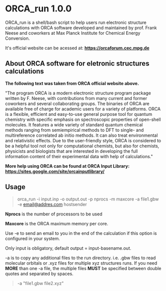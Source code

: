 # ORCA_run 1.0.0

ORCA_run is a shell/bash script to help users run electronic structure calculations with ORCA software developed and maintained by prof. Frank Neese and coworkers at Max Planck Institute for Chemical Energy Conversion.

It's official website can be acessed at: **https://orcaforum.cec.mpg.de**

## About ORCA software for eletronic structures calculations

**The following text was taken from ORCA official website above.**

"The program ORCA is a modern electronic structure program package written by F. Neese, with contributions from many current and former coworkers and several collaborating groups. The binaries of ORCA are available free of charge for academic users for a variety of platforms.
ORCA is a flexible, efficient and easy-to-use general purpose tool for quantum chemistry with specific emphasis on spectroscopic properties of open-shell molecules. It features a wide variety of standard quantum chemical methods ranging from semiempirical methods to DFT to single- and multireference correlated ab initio methods. It can also treat environmental and relativistic effects.
Due to the user-friendly style, ORCA is considered to be a helpful tool not only for computational chemists, but also for chemists, physicists and biologists that are interested in developing the full information content of their experimental data with help of calculations."

**More help using ORCA can be found at ORCA Input Library: https://sites.google.com/site/orcainputlibrary/**

## Usage

> orca_run -i input.inp -o output.out -p nprocs -m maxcore -a file1.gbw -e email@addres.com hostsender

**Nprocs** is the number of processors to be used

**Maxcore** is the ORCA maximum memory per core.

Use -e to send an email to you in the end of the calculation if this option is configured in your system.

Only input is obligatory, default output = input-basename.out.

-a is to copy any additional files to the run directory. i.e. .gbw files to read molecular orbitals or .xyz files for multiple xyz structures runs. If you need **MORE** than one -a file, the multiple files **MUST** be specified between double quotes and separated by spaces. 

> -a "file1.gbw file2.xyz"
